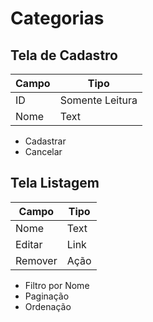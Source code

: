 # Categorias

## Tela de Cadastro

| Campo                 | Tipo                      |
|-----------------------|---------------------------|
| ID                    | Somente Leitura           |
| Nome                  | Text                      |

- Cadastrar
- Cancelar

## Tela Listagem

| Campo                 | Tipo                      |
|-----------------------|---------------------------|
| Nome                  | Text                      |
| Editar                | Link                      |
| Remover               | Ação                      |

- Filtro por Nome
- Paginação
- Ordenação
